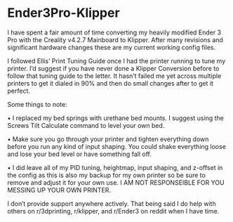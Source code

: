 # Ender3Pro-Klipper

I have spent a fair amount of time converting my heavily modified Ender 3 Pro with the Creality v4.2.7
Mainboard to Klipper. After many revisions and significant hardware changes these are my current working config files.

I followed Ellis’ Print Tuning Guide once I had the printer running to tune my printer. I’d suggest if 
you have never done a Klipper Conversion before to follow that tuning guide to the letter. It hasn’t failed 
me yet across multiple printers to get it dialed in 90% and then do small changes after to get it perfect. 

Some things to note:

•	I replaced my bed springs with urethane bed mounts. I suggest using the Screws Tilt Calculate command to level your own bed. 

•	Make sure you go through your printer and tighten everything down before you run any kind of 
  input shaping. You could shake everything loose and lose your bed level or have something fall off.

•	I did leave all of my PID tuning, heightmap, input shaping, and z-offset in the config as this is also 
  my backup for my own printer so be sure to remove and adjust it for your own use. I AM NOT 
  RESPONSEIBLE FOR YOU MESSING UP YOUR OWN PRINTER.

I don’t provide support anywhere actively. That being said I do help with others on r/3dprinting, r/klipper, and r/Ender3 on 
reddit when I have time.
